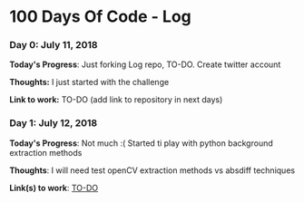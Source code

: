 # 100 Days Of Code - Log

### Day 0: July 11, 2018 

**Today's Progress**: Just forking Log repo, TO-DO. Create twitter account

**Thoughts:** I just started with the challenge

**Link to work:** TO-DO (add link to repository in next days)

### Day 1: July 12, 2018 

**Today's Progress**: Not much :( Started ti play with python background extraction methods

**Thoughts**: I will need test openCV extraction methods vs absdiff techniques

**Link(s) to work**: [TO-DO](http://www.example.com)
